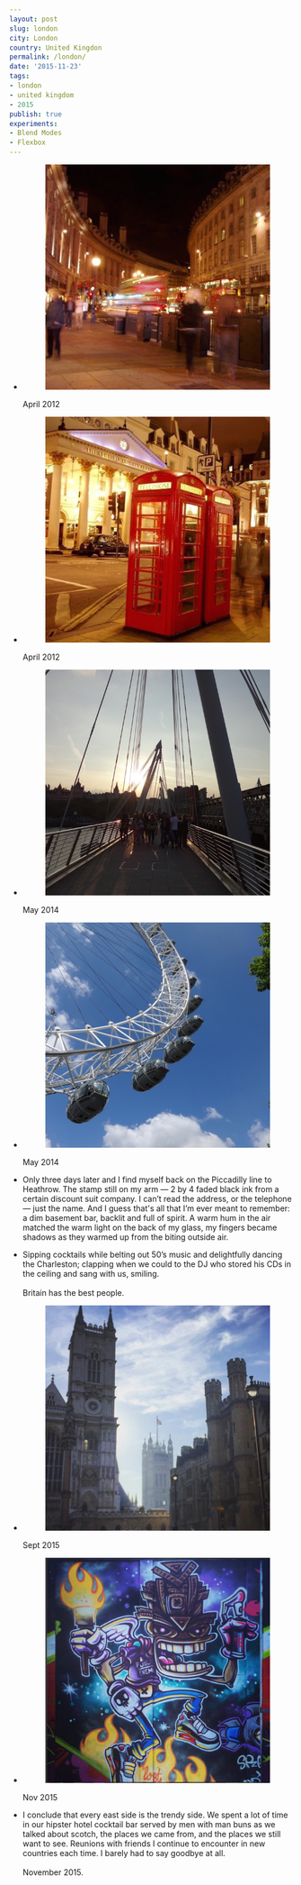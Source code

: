 ```yaml
---
layout: post
slug: london
city: London
country: United Kingdon
permalink: /london/
date: '2015-11-23'
tags:
- london
- united kingdom
- 2015
publish: true
experiments:
- Blend Modes
- Flexbox
---
```


<ul class="photograph-composition">
  <li>
    <figure class="visual">
      <img src="../img/london/london-2012-b.jpg" alt="">
    </figure>
    <figcaption class="date">April 2012</figcaption>
  </li>
  <li>
    <figure class="visual">
      <img src="../img/london/london-2012-a.jpg" alt="">
    </figure>
    <figcaption class="date">April 2012</figcaption>
  </li>
  <li>
    <figure class="visual">
      <img src="../img/london/bridge.jpg" alt="">
    </figure>
    <figcaption class="date">May 2014</figcaption>
  </li>
  <li>
    <figure class="visual">
      <img src="../img/london/eye.jpg" alt="">
    </figure>
    <figcaption class="date">May 2014</figcaption>
  </li>
  <li>
    <p class="poem">
    Only three days later and I find myself back on the Piccadilly line to Heathrow. The stamp still on my arm — 2 by 4 faded black ink from a certain discount suit company. I can’t read the address, or the telephone — just the name. And I guess that's all that I’m ever meant to remember: a dim basement bar, backlit and full of spirit. A warm hum in the air matched the warm light on the back of my glass, my fingers became shadows as they warmed up from the biting outside air.
    </p>
  </li>
  <li>
    <p class="poem">
      Sipping cocktails while belting out 50’s music and delightfully dancing the Charleston; clapping when we could to the DJ who stored his CDs in the ceiling and sang with us, smiling.
      <br><br>
      Britain has the best people.
    </p>
  </li>
  <li>
    <figure class="visual">
      <img src="../img/london/cathedral.png" alt="">
    </figure>
    <figcaption class="date">Sept 2015</figcaption>
  </li>
  <li>
    <figure class="visual">
      <img src="../img/london/grafitti.png" alt="">
    </figure>
    <figcaption class="date">Nov 2015</figcaption>
  </li>
  <li>
    <p class="poem">
      I conclude that every east side is the trendy side. We spent a lot of time in our hipster hotel cocktail bar served by men with man buns as we talked about scotch, the places we came from, and the places we still want to see. Reunions with friends I continue to encounter in new countries each time. I barely had to say goodbye at all.
      <br><br>
      November 2015.
    </p>
  </li>
</ul>
